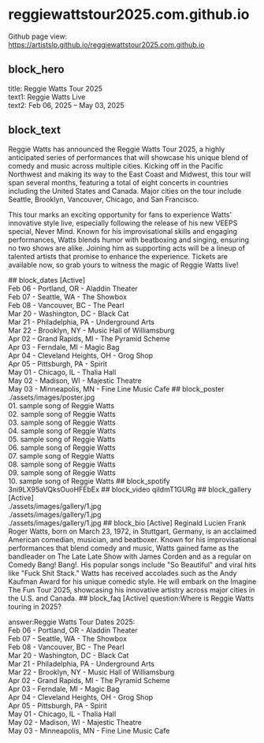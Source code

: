 # reggiewattstour2025.com.github.io
Github page view: https://artistslp.github.io/reggiewattstour2025.com.github.io
## block_hero
title: Reggie Watts Tour 2025<br>text1: Reggie Watts Live<br>text2: Feb 06, 2025 – May 03, 2025
## block_text
<p>Reggie Watts has announced the Reggie Watts Tour 2025, a highly anticipated series of performances that will showcase his unique blend of comedy and music across multiple cities. Kicking off in the Pacific Northwest and making its way to the East Coast and Midwest, this tour will span several months, featuring a total of eight concerts in countries including the United States and Canada. Major cities on the tour include Seattle, Brooklyn, Vancouver, Chicago, and San Francisco.</p><p>This tour marks an exciting opportunity for fans to experience Watts' innovative style live, especially following the release of his new VEEPS special, Never Mind. Known for his improvisational skills and engaging performances, Watts blends humor with beatboxing and singing, ensuring no two shows are alike. Joining him as supporting acts will be a lineup of talented artists that promise to enhance the experience. Tickets are available now, so grab yours to witness the magic of Reggie Watts live!</p>
## block_dates [Active]
<br>Feb 06 - Portland, OR - Aladdin Theater<br>Feb 07 - Seattle, WA - The Showbox<br>Feb 08 - Vancouver, BC - The Pearl<br>Mar 20 - Washington, DC - Black Cat<br>Mar 21 - Philadelphia, PA - Underground Arts<br>Mar 22 - Brooklyn, NY - Music Hall of Williamsburg<br>Apr 02 - Grand Rapids, MI - The Pyramid Scheme<br>Apr 03 - Ferndale, MI - Magic Bag<br>Apr 04 - Cleveland Heights, OH - Grog Shop<br>Apr 05 - Pittsburgh, PA - Spirit<br>May 01 - Chicago, IL - Thalia Hall<br>May 02 - Madison, WI - Majestic Theatre<br>May 03 - Minneapolis, MN - Fine Line Music Cafe
## block_poster
./assets/images/poster.jpg<br>01. sample song of Reggie Watts<br>02. sample song of Reggie Watts<br>03. sample song of Reggie Watts<br>04. sample song of Reggie Watts<br>05. sample song of Reggie Watts<br>06. sample song of Reggie Watts<br>07. sample song of Reggie Watts<br>08. sample song of Reggie Watts<br>09. sample song of Reggie Watts<br>10. sample song of Reggie Watts
## block_spotify
3ni9LX95aVQksOuoHFEbEx
## block_video
qiIdmT1GURg
## block_gallery [Active]<br>./assets/images/gallery/1.jpg<br>./assets/images/gallery/1.jpg<br>./assets/images/gallery/1.jpg
## block_bio [Active]
Reginald Lucien Frank Roger Watts, born on March 23, 1972, in Stuttgart, Germany, is an acclaimed American comedian, musician, and beatboxer. Known for his improvisational performances that blend comedy and music, Watts gained fame as the bandleader on The Late Late Show with James Corden and as a regular on Comedy Bang! Bang!. His popular songs include "So Beautiful" and viral hits like "Fuck Shit Stack." Watts has received accolades such as the Andy Kaufman Award for his unique comedic style. He will embark on the Imagine The Fun Tour 2025, showcasing his innovative artistry across major cities in the U.S. and Canada.
## block_faq [Active]
question:Where is Reggie Watts touring in 2025?

answer:Reggie Watts Tour Dates 2025:<br>Feb 06 - Portland, OR - Aladdin Theater<br>Feb 07 - Seattle, WA - The Showbox<br>Feb 08 - Vancouver, BC - The Pearl<br>Mar 20 - Washington, DC - Black Cat<br>Mar 21 - Philadelphia, PA - Underground Arts<br>Mar 22 - Brooklyn, NY - Music Hall of Williamsburg<br>Apr 02 - Grand Rapids, MI - The Pyramid Scheme<br>Apr 03 - Ferndale, MI - Magic Bag<br>Apr 04 - Cleveland Heights, OH - Grog Shop<br>Apr 05 - Pittsburgh, PA - Spirit<br>May 01 - Chicago, IL - Thalia Hall<br>May 02 - Madison, WI - Majestic Theatre<br>May 03 - Minneapolis, MN - Fine Line Music Cafe<br>

